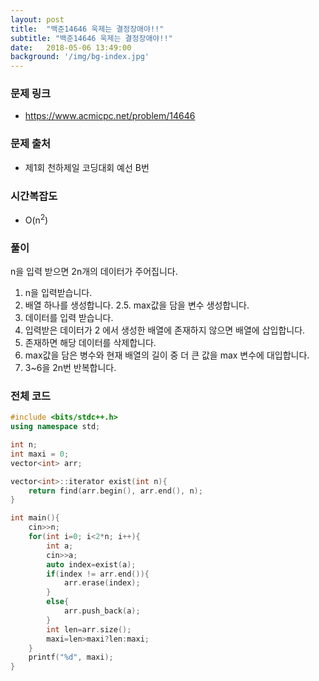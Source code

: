 ```yaml
---
layout: post
title:  "백준14646 욱제는 결정장애야!!"
subtitle: "백준14646 욱제는 결정장애야!!"
date:   2018-05-06 13:49:00
background: '/img/bg-index.jpg'
---
```


### 문제 링크
* https://www.acmicpc.net/problem/14646

### 문제 출처
* 제1회 천하제일 코딩대회 예선 B번

### 시간복잡도
* O(n<sup>2</sup>)

### 풀이
n을 입력 받으면 2n개의 데이터가 주어집니다.
1. n을 입력받습니다.
2. 배열 하나를 생성합니다.
2.5. max값을 담을 변수 생성합니다.
3. 데이터를 입력 받습니다.
4. 입력받은 데이터가 2 에서 생성한 배열에 존재하지 않으면 배열에 삽입합니다.
5. 존재하면 해당 데이터를 삭제합니다.
6. max값을 담은 병수와 현재 배열의 길이 중 더 큰 값을 max 변수에 대입합니다.
7. 3~6을 2n번 반복합니다.

### 전체 코드
```cpp
#include <bits/stdc++.h>
using namespace std;

int n;
int maxi = 0;
vector<int> arr;

vector<int>::iterator exist(int n){
	return find(arr.begin(), arr.end(), n);
}

int main(){
	cin>>n;
	for(int i=0; i<2*n; i++){
		int a;
		cin>>a;
		auto index=exist(a);
		if(index != arr.end()){
			arr.erase(index);
		}
		else{
			arr.push_back(a);
		}
		int len=arr.size();
		maxi=len>maxi?len:maxi;
	}
	printf("%d", maxi);
}
```

